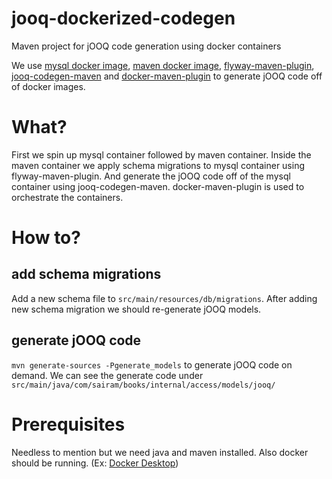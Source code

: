 # jooq-dockerized-codegen
Maven project for jOOQ code generation using docker containers

We use [mysql docker image](https://hub.docker.com/_/mysql), [maven docker image](https://hub.docker.com/_/maven), [flyway-maven-plugin](https://flywaydb.org/documentation/maven/), [jooq-codegen-maven](https://www.jooq.org/doc/3.12/manual/code-generation/codegen-maven/) and [docker-maven-plugin](https://github.com/fabric8io/docker-maven-plugin) to generate jOOQ code off of docker images.

# What?
First we spin up mysql container followed by maven container. Inside the maven container we apply schema migrations to mysql container using flyway-maven-plugin. And generate the jOOQ code off of the mysql container using jooq-codegen-maven. docker-maven-plugin is used to orchestrate the containers.

# How to?
## add schema migrations
Add a new schema file to `src/main/resources/db/migrations`. After adding new schema migration we should re-generate jOOQ models.

## generate jOOQ code
`mvn generate-sources -Pgenerate_models` to generate jOOQ code on demand. We can see the generate code under `src/main/java/com/sairam/books/internal/access/models/jooq/`

# Prerequisites
Needless to mention but we need java and maven installed. Also docker should be running. (Ex: [Docker Desktop](https://docs.docker.com/docker-for-mac/install/))
